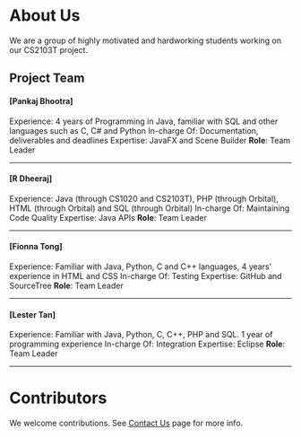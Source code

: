 # About Us

We are a group of highly motivated and hardworking students working on our CS2103T project.

## Project Team

#### [Pankaj Bhootra] <br>
Experience: 4 years of Programming in Java, familiar with SQL and other languages such as C, C# and Python
In-charge Of: Documentation, deliverables and deadlines
Expertise: JavaFX and Scene Builder
**Role**: Team Leader

-----

#### [R Dheeraj] <br>
Experience: Java (through CS1020 and CS2103T), PHP (through Orbital), HTML (through Orbital) and SQL (through Orbital)
In-charge Of: Maintaining Code Quality
Expertise: Java APIs
**Role**: Team Leader

-----

#### [Fionna Tong] <br>
Experience: Familiar with Java, Python, C and C++ languages, 4 years’ experience in HTML and CSS
In-charge Of: Testing
Expertise: GitHub and SourceTree
**Role**: Team Leader

-----

#### [Lester Tan] <br>
Experience: Familiar with Java, Python, C, C++, PHP and SQL. 1 year of programming experience
In-charge Of: Integration
Expertise: Eclipse
**Role**: Team Leader

 -----

# Contributors

We welcome contributions. See [Contact Us](ContactUs.md) page for more info.
